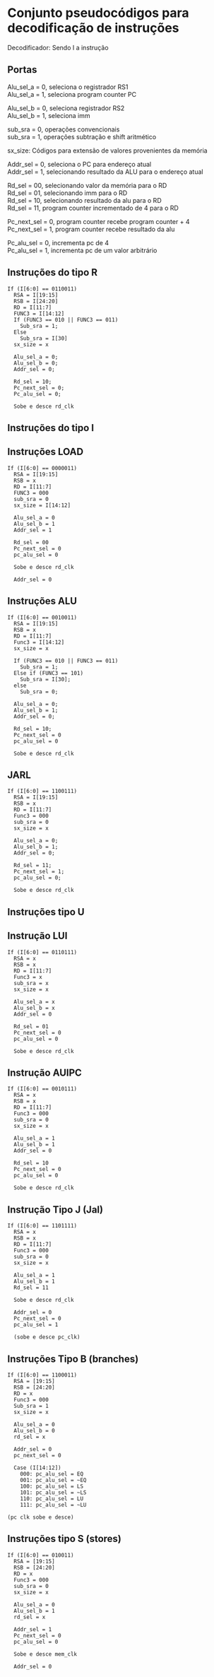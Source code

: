 # Conjunto pseudocódigos para decodificação de instruções

Decodificador:
Sendo I a instrução

## Portas

Alu_sel_a = 0, seleciona o registrador RS1 <br>
Alu_sel_a = 1, seleciona program counter PC <br>

Alu_sel_b = 0, seleciona registrador RS2 <br>
Alu_sel_b = 1, seleciona imm <br>

sub_sra = 0, operações convencionais <br>
sub_sra = 1, operações subtração e shift aritmético <br>

sx_size: Códigos para extensão de valores provenientes da memória

Addr_sel = 0, seleciona o PC para endereço atual <br>
Addr_sel = 1, selecionando resultado da ALU para o endereço atual <br>

Rd_sel = 00, selecionando valor da memória para o RD <br>
Rd_sel = 01, selecionando imm para o RD <br>
Rd_sel = 10, selecionando resultado da alu para o RD <br>
Rd_sel = 11, program counter incrementado de 4 para o RD<br>

Pc_next_sel = 0, program counter recebe program counter + 4 <br>
Pc_next_sel = 1, program counter recebe resultado da alu <br>

Pc_alu_sel = 0, incrementa pc de 4 <br>
Pc_alu_sel = 1, incrementa pc de um valor arbitrário <br>

## Instruções do tipo R

```
If (I[6:0] == 0110011)
  RSA = I[19:15]
  RSB = I[24:20]
  RD = I[11:7]
  FUNC3 = I[14:12]
  If (FUNC3 == 010 || FUNC3 == 011)
    Sub_sra = 1;
  Else
    Sub_sra = I[30]
  sx_size = x

  Alu_sel_a = 0;
  Alu_sel_b = 0;
  Addr_sel = 0;

  Rd_sel = 10;
  Pc_next_sel = 0;
  Pc_alu_sel = 0;

  Sobe e desce rd_clk
```

## Instruções do tipo I

## Instruções LOAD
```
If (I[6:0] == 0000011)
  RSA = I[19:15]
  RSB = x
  RD = I[11:7]
  FUNC3 = 000
  sub_sra = 0
  sx_size = I[14:12]

  Alu_sel_a = 0
  Alu_sel_b = 1
  Addr_sel = 1

  Rd_sel = 00
  Pc_next_sel = 0
  pc_alu_sel = 0
  
  Sobe e desce rd_clk

  Addr_sel = 0
```

## Instruções ALU

```
If (I[6:0] == 0010011)
  RSA = I[19:15]
  RSB = x
  RD = I[11:7]
  Func3 = I[14:12]
  sx_size = x

  If (FUNC3 == 010 || FUNC3 == 011)
    Sub_sra = 1;
  Else if (FUNC3 == 101)
    Sub_sra = I[30];
  else
    Sub_sra = 0;

  Alu_sel_a = 0;
  Alu_sel_b = 1;
  Addr_sel = 0;

  Rd_sel = 10;
  Pc_next_sel = 0
  pc_alu_sel = 0

  Sobe e desce rd_clk
```

## JARL

```
If (I[6:0] == 1100111)
  RSA = I[19:15]
  RSB = x
  RD = I[11:7]
  Func3 = 000
  sub_sra = 0
  sx_size = x

  Alu_sel_a = 0;
  Alu_sel_b = 1;
  Addr_sel = 0;

  Rd_sel = 11;
  Pc_next_sel = 1;
  pc_alu_sel = 0;

  Sobe e desce rd_clk
```

## Instruções tipo U

## Instrução LUI
```
If (I[6:0] == 0110111)
  RSA = x
  RSB = x
  RD = I[11:7]
  Func3 = x
  sub_sra = x
  sx_size = x

  Alu_sel_a = x
  Alu_sel_b = x
  Addr_sel = 0

  Rd_sel = 01
  Pc_next_sel = 0
  pc_alu_sel = 0
  
  Sobe e desce rd_clk
```

## Instrução AUIPC

```
If (I[6:0] == 0010111)
  RSA = x
  RSB = x
  RD = I[11:7]
  Func3 = 000
  sub_sra = 0
  sx_size = x

  Alu_sel_a = 1
  Alu_sel_b = 1
  Addr_sel = 0

  Rd_sel = 10
  Pc_next_sel = 0
  pc_alu_sel = 0
  
  Sobe e desce rd_clk
```

## Instrução Tipo J (Jal)

```
If (I[6:0] == 1101111)
  RSA = x
  RSB = x
  RD = I[11:7]
  Func3 = 000
  sub_sra = 0
  sx_size = x

  Alu_sel_a = 1
  Alu_sel_b = 1
  Rd_sel = 11

  Sobe e desce rd_clk

  Addr_sel = 0
  Pc_next_sel = 0
  pc_alu_sel = 1

  (sobe e desce pc_clk)
```

## Instruções Tipo B (branches)

```
If (I[6:0] == 1100011)
  RSA = [19:15]
  RSB = [24:20]
  RD = x
  Func3 = 000
  Sub_sra = 1
  sx_size = x

  Alu_sel_a = 0
  Alu_sel_b = 0
  rd_sel = x

  Addr_sel = 0
  pc_next_sel = 0

  Case (I[14:12])
    000: pc_alu_sel = EQ
    001: pc_alu_sel = ~EQ
    100: pc_alu_sel = LS
    101: pc_alu_sel = ~LS
    110: pc_alu_sel = LU
    111: pc_alu_sel = ~LU
  
(pc clk sobe e desce)
```

## Instruções tipo S (stores)

```
If (I[6:0] == 010011)
  RSA = [19:15]
  RSB = [24:20]
  RD = x
  Func3 = 000
  sub_sra = 0
  sx_size = x

  Alu_sel_a = 0
  Alu_sel_b = 1
  rd_sel = x

  Addr_sel = 1
  Pc_next_sel = 0
  pc_alu_sel = 0

  Sobe e desce mem_clk
  
  Addr_sel = 0
```